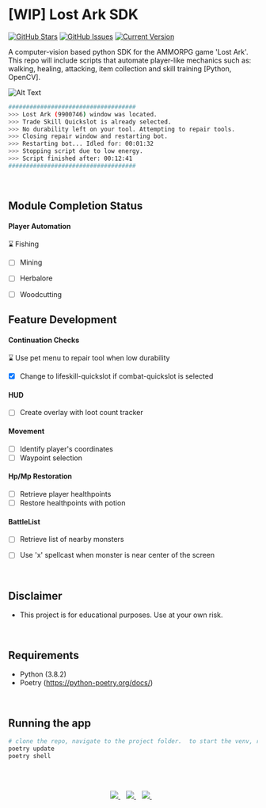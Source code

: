 [WIP] Lost Ark SDK
============
[![GitHub Stars](https://img.shields.io/github/stars/jordanhoare/pybot-lostark.svg)](https://github.com/jordanhoare/pybot-lostark/stargazers) [![GitHub Issues](https://img.shields.io/github/issues/jordanhoare/pybot-lostark.svg)](https://github.com/jordanhoare/pybot-lostark/issues) [![Current Version](https://img.shields.io/badge/version-0.5.0-green.svg)](https://github.com/jordanhoare/pybot-lostark) 

A computer-vision based python SDK for the AMMORPG game 'Lost Ark'. This repo will include scripts that automate player-like mechanics such as: walking, healing, attacking, item collection and skill training [Python, OpenCV].

![Alt Text](https://media.giphy.com/media/H542PcWInziUIs3jDA/giphy-downsized-large.gif)
```bash
####################################
>>> Lost Ark (9900746) window was located.
>>> Trade Skill Quickslot is already selected.
>>> No durability left on your tool. Attempting to repair tools.
>>> Closing repair window and restarting bot.
>>> Restarting bot... Idled for: 00:01:32
>>> Stopping script due to low energy.
>>> Script finished after: 00:12:41
####################################
```


</br>


## Module Completion Status
#### Player Automation 
  :hourglass: Fishing 
  - [ ] Mining
  - [ ] Herbalore
  - [ ] Woodcutting


## Feature Development
#### Continuation Checks
  :hourglass: Use pet menu to repair tool when low durability
  - [x] Change to lifeskill-quickslot if combat-quickslot is selected


  

#### HUD
  - [ ] Create overlay with loot count tracker

#### Movement
  - [ ] Identify player's coordinates
  - [ ] Waypoint selection

#### Hp/Mp Restoration
  - [ ] Retrieve player healthpoints
  - [ ] Restore healthpoints with potion

#### BattleList
  - [ ] Retrieve list of nearby monsters 
  - [ ] Use 'x' spellcast when monster is near center of the screen


</br>

## Disclaimer
- This project is for educational purposes.  Use at your own risk.

 
</br>

## Requirements 
- Python (3.8.2)
- Poetry (https://python-poetry.org/docs/)

</br>


## Running the app

```bash
# clone the repo, navigate to the project folder.  to start the venv, run:
poetry update
poetry shell
```

</br>

</br>

<p align="center">
    <a href="https://www.linkedin.com/in/jordan-hoare/">
        <img src="https://img.shields.io/badge/LinkedIn-0077B5?style=for-the-badge&logo=linkedin&logoColor=white" />
    </a>&nbsp;&nbsp;
    <a href="https://www.kaggle.com/jordanhoare">
        <img src="https://img.shields.io/badge/Kaggle-20BEFF?style=for-the-badge&logo=Kaggle&logoColor=white" />
    </a>&nbsp;&nbsp;
    <a href="mailto:jordanhoare0@gmail.com">
        <img src="https://img.shields.io/badge/Gmail-D14836?style=for-the-badge&logo=gmail&logoColor=white" />
    </a>&nbsp;&nbsp;
</p>



